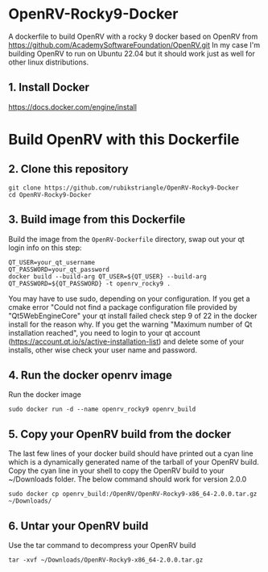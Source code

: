 # OpenRV-Rocky9-Docker
A dockerfile to build OpenRV with a rocky 9 docker based on OpenRV from https://github.com/AcademySoftwareFoundation/OpenRV.git
In my case I'm building OpenRV to run on Ubuntu 22.04 but it should work just as well for other linux distributions.

## 1. Install Docker
https://docs.docker.com/engine/install

# Build OpenRV with this Dockerfile
## 2. Clone this repository
```
git clone https://github.com/rubikstriangle/OpenRV-Rocky9-Docker
cd OpenRV-Rocky9-Docker
```
## 3. Build image from this Dockerfile
Build the image from the `OpenRV-Dockerfile` directory, swap out your qt login info on this step: 
```
QT_USER=your_qt_username
QT_PASSWORD=your_qt_password
docker build --build-arg QT_USER=${QT_USER} --build-arg QT_PASSWORD=${QT_PASSWORD} -t openrv_rocky9 .
```
You may have to use sudo, depending on your configuration.
If you get a cmake error "Could not find a package configuration file provided by "Qt5WebEngineCore" your qt install failed check step 9 of 22 in the docker install for the reason why.  If you get the warning "Maximum number of Qt installation reached", you need to login to your qt account (https://account.qt.io/s/active-installation-list) and delete some of your installs, other wise check your user name and password.

## 4. Run the docker openrv image
Run the docker image
```
sudo docker run -d --name openrv_rocky9 openrv_build

```
## 5. Copy your OpenRV build from the docker
The last few lines of your docker build should have printed out a cyan line which is a dynamically generated name of the tarball of your OpenRV build.  Copy the cyan line in your shell to copy the OpenRV build to your ~/Downloads folder.  The below command should work for version 2.0.0
```
sudo docker cp openrv_build:/OpenRV/OpenRV-Rocky9-x86_64-2.0.0.tar.gz ~/Downloads/
```
## 6. Untar your OpenRV build
Use the tar command to decompress your OpenRV build
```
tar -xvf ~/Downloads/OpenRV-Rocky9-x86_64-2.0.0.tar.gz
```
